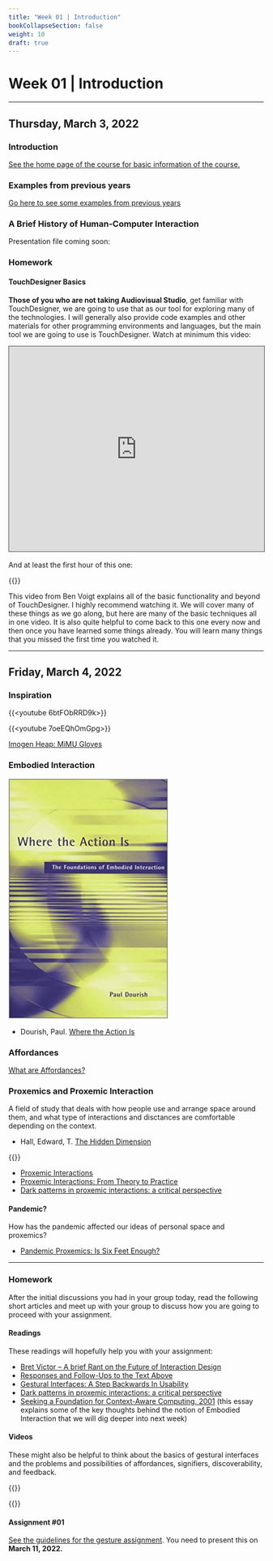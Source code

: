 ```yaml
---
title: "Week 01 | Introduction"
bookCollapseSection: false
weight: 10
draft: true
---
```


# Week 01 | Introduction

---

## Thursday, March 3, 2022

### Introduction

[See the home page of the course for basic information of the course.](../)

### Examples from previous years

[Go here to see some examples from previous years](../showcase/)

### A Brief History of Human-Computer Interaction

Presentation file coming soon: 

### Homework

#### TouchDesigner Basics

**Those of you who are not taking Audiovisual Studio**, get familiar with TouchDesigner, we are going to use that as our tool for exploring many of the technologies. I will generally also provide code examples and other materials for other programming environments and languages, but the main tool we are going to use is TouchDesigner. Watch at minimum this video:

<iframe src="https://aalto.cloud.panopto.eu/Panopto/Pages/Embed.aspx?id=51dc3ede-cf7d-47e9-ad5e-acdf0126d2e3&amp;autoplay=false&amp;offerviewer=true&amp;showtitle=true&amp;showbrand=false&amp;start=0&amp;interactivity=all" style="border: 1px solid #464646;" allowfullscreen="" allow="autoplay" width="100%" height="405"></iframe>

And at least the first hour of this one:

{{<youtube wmM1lCWtn6o>}}

This video from Ben Voigt explains all of the basic functionality and beyond of TouchDesigner. I highly recommend watching it. We will cover many of these things as we go along, but here are many of the basic techniques all in one video. It is also quite helpful to come back to this one every now and then once you have learned some things already. You will learn many things that you missed the first time you watched it.

---

## Friday, March 4, 2022

### Inspiration

{{<youtube 6btFObRRD9k>}}

{{<youtube 7oeEQhOmGpg>}}

[Imogen Heap: MiMU Gloves](https://mimugloves.com/)

### Embodied Interaction

![Where the Action Is](img/dourish.jpg)

- Dourish, Paul. [Where the Action Is](https://mitpress.mit.edu/books/where-action)

### Affordances

[What are Affordances?](https://www.interaction-design.org/literature/topics/affordances)

### Proxemics and Proxemic Interaction

A field of study that deals with how people use and arrange space around them, and what type of interactions and disctances are comfortable depending on the context.

- Hall, Edward, T. [The Hidden Dimension](https://archive.org/details/hiddendimensionhall00hall)

{{<youtube pw3FZ3xOBVo>}}

- [Proxemic Interactions](https://interactions.acm.org/archive/view/january-february-2011/proxemic-interactions1)
- [Proxemic Interactions: From Theory to Practice](https://www.morganclaypool.com/doi/abs/10.2200/S00619ED1V01Y201502HCI025)
- [Dark patterns in proxemic interactions: a critical perspective](https://dl.acm.org/doi/abs/10.1145/2598510.2598541)

#### Pandemic?

How has the pandemic affected our ideas of personal space and proxemics?

- [Pandemic Proxemics: Is Six Feet Enough? ](https://www.psychologytoday.com/us/blog/between-the-lines/202004/pandemic-proxemics-is-six-feet-enough)

---

### Homework

After the initial discussions you had in your group today, read the following short articles and meet up with your group to discuss how you are going to proceed with your assignment.

#### Readings

These readings will hopefully help you with your assignment:

- [Bret Victor – A brief Rant on the Future of Interaction Design](http://worrydream.com/ABriefRantOnTheFutureOfInteractionDesign/)
- [Responses and Follow-Ups to the Text Above](http://worrydream.com/ABriefRantOnTheFutureOfInteractionDesign/responses.html)
- [Gestural Interfaces: A Step Backwards In Usability](https://jnd.org/gestural_interfaces_a_step_backwards_in_usability_6/)
- [Dark patterns in proxemic interactions: a critical perspective](https://dl.acm.org/doi/abs/10.1145/2598510.2598541)
- [Seeking a Foundation for Context-Aware Computing, 2001](https://www.dourish.com/embodied/essay.pdf) (this essay explains some of the key thoughts behind the notion of Embodied Interaction that we will dig deeper into next week)


#### Videos

These might also be helpful to think about the basics of gestural interfaces and the problems and possibilities of affordances, signifiers, discoverability, and feedback.

{{<youtube JFirvnAVmtc>}}

{{<youtube bgEJPf5PN4w>}}

#### Assignment #01

[See the guidelines for the gesture assignment](../gesture-assignment/). You need to present this on **March 11, 2022.**